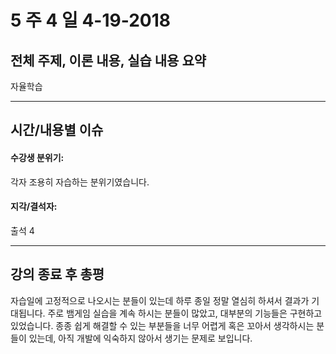 # 5 주 4 일 4-19-2018

## 전체 주제, 이론 내용, 실습 내용 요약

자율학습

---

## 시간/내용별 이슈

#### 수강생 분위기:

각자 조용히 자습하는 분위기였습니다.

#### 지각/결석자:

출석 4

---

## 강의 종료 후 총평

자습일에 고정적으로 나오시는 분들이 있는데 하루 종일 정말 열심히 하셔서 결과가 기대됩니다. 주로 뱀게임 실습을 계속 하시는 분들이 많았고, 대부분의 기능들은 구현하고 있었습니다. 종종 쉽게 해결할 수 있는 부분들을 너무 어렵게 혹은 꼬아서 생각하시는 분들이 있는데, 아직 개발에 익숙하지 않아서 생기는 문제로 보입니다.
